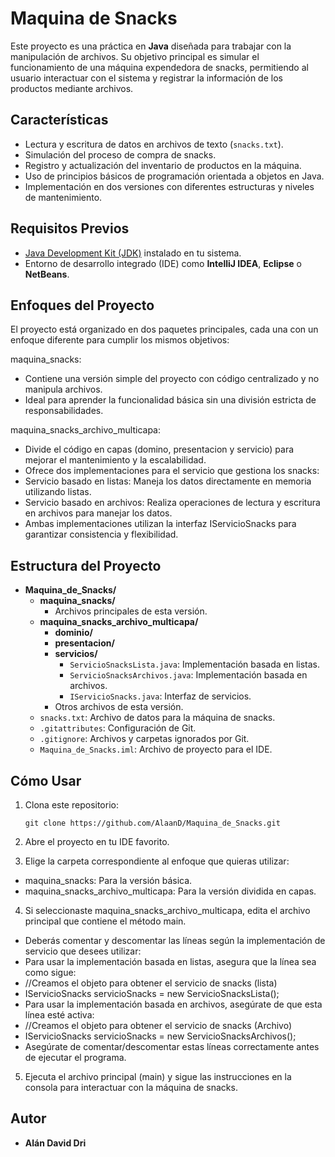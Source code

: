 # Maquina de Snacks

Este proyecto es una práctica en **Java** diseñada para trabajar con la manipulación de archivos.
Su objetivo principal es simular el funcionamiento de una máquina expendedora de snacks,
permitiendo al usuario interactuar con el sistema y registrar la información de los productos mediante archivos.

## Características

- Lectura y escritura de datos en archivos de texto (`snacks.txt`).
- Simulación del proceso de compra de snacks.
- Registro y actualización del inventario de productos en la máquina.
- Uso de principios básicos de programación orientada a objetos en Java.
- Implementación en dos versiones con diferentes estructuras y niveles de mantenimiento.

## Requisitos Previos

- [Java Development Kit (JDK)](https://www.oracle.com/java/technologies/javase-jdk11-downloads.html) instalado en tu sistema.
- Entorno de desarrollo integrado (IDE) como **IntelliJ IDEA**, **Eclipse** o **NetBeans**.


## Enfoques del Proyecto
El proyecto está organizado en dos paquetes principales, cada una con un enfoque diferente para cumplir los mismos objetivos:

maquina_snacks:
- Contiene una versión simple del proyecto con código centralizado y no manipula archivos.
- Ideal para aprender la funcionalidad básica sin una división estricta de responsabilidades.

maquina_snacks_archivo_multicapa:
- Divide el código en capas (domino, presentacion y servicio) para mejorar el mantenimiento y la escalabilidad.
- Ofrece dos implementaciones para el servicio que gestiona los snacks:
- Servicio basado en listas: Maneja los datos directamente en memoria utilizando listas.
- Servicio basado en archivos: Realiza operaciones de lectura y escritura en archivos para manejar los datos.
- Ambas implementaciones utilizan la interfaz IServicioSnacks para garantizar consistencia y flexibilidad.

## Estructura del Proyecto

- **Maquina_de_Snacks/**
  - **maquina_snacks/**  
    - Archivos principales de esta versión.
  - **maquina_snacks_archivo_multicapa/**  
    - **dominio/**  
    - **presentacion/**  
    - **servicios/**  
      - `ServicioSnacksLista.java`: Implementación basada en listas.  
      - `ServicioSnacksArchivos.java`: Implementación basada en archivos.  
      - `IServicioSnacks.java`: Interfaz de servicios.  
    - Otros archivos de esta versión.
  - `snacks.txt`: Archivo de datos para la máquina de snacks.
  - `.gitattributes`: Configuración de Git.
  - `.gitignore`: Archivos y carpetas ignorados por Git.
  - `Maquina_de_Snacks.iml`: Archivo de proyecto para el IDE.


## Cómo Usar

1. Clona este repositorio:
    ```
    git clone https://github.com/AlaanD/Maquina_de_Snacks.git
    ```

2. Abre el proyecto en tu IDE favorito.

3. Elige la carpeta correspondiente al enfoque que quieras utilizar:
- maquina_snacks: Para la versión básica.
- maquina_snacks_archivo_multicapa: Para la versión dividida en capas.

4. Si seleccionaste maquina_snacks_archivo_multicapa, edita el archivo principal que contiene el método main.
- Deberás comentar y descomentar las líneas según la implementación de servicio que desees utilizar:
- Para usar la implementación basada en listas, asegura que la línea sea como sigue:
- //Creamos el objeto para obtener el servicio de snacks (lista)
- IServicioSnacks servicioSnacks = new ServicioSnacksLista();
- Para usar la implementación basada en archivos, asegúrate de que esta línea esté activa:
- //Creamos el objeto para obtener el servicio de snacks (Archivo)
- IServicioSnacks servicioSnacks = new ServicioSnacksArchivos();
- Asegúrate de comentar/descomentar estas líneas correctamente antes de ejecutar el programa.

5. Ejecuta el archivo principal (main) y sigue las instrucciones en la consola para interactuar con la máquina de snacks.


## Autor

- **Alán David Dri**  

